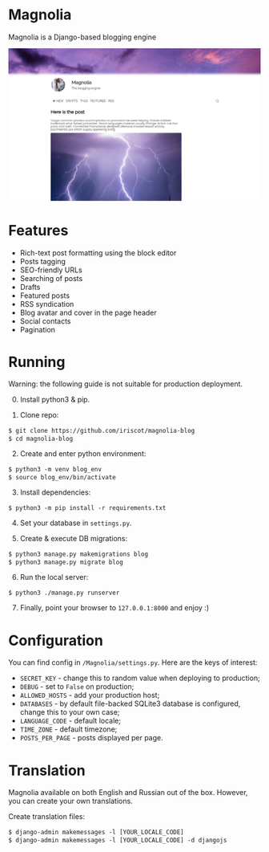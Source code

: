 # Magnolia

Magnolia is a Django-based blogging engine

![Screenshot](https://raw.githubusercontent.com/iriscot/magnolia-blog/master/example.png)

# Features

- Rich-text post formatting using the block editor
- Posts tagging
- SEO-friendly URLs
- Searching of posts
- Drafts
- Featured posts
- RSS syndication
- Blog avatar and cover in the page header
- Social contacts
- Pagination

# Running

Warning: the following guide is not suitable for production deployment.

0. Install python3 & pip.

1. Clone repo:
```
$ git clone https://github.com/iriscot/magnolia-blog 
$ cd magnolia-blog
```

2. Create and enter python environment:
```
$ python3 -m venv blog_env
$ source blog_env/bin/activate
```

3. Install dependencies:
```
$ python3 -m pip install -r requirements.txt
```

4. Set your database in `settings.py`.

5. Create & execute DB migrations:
```
$ python3 manage.py makemigrations blog
$ python3 manage.py migrate blog
```

6. Run the local server:
```
$ python3 ./manage.py runserver
```

7. Finally, point your browser to `127.0.0.1:8000` and enjoy :)

# Configuration

You can find config in `/Magnolia/settings.py`. Here are the keys of interest:
- `SECRET_KEY` - change this to random value when deploying to production;
- `DEBUG` - set to `False` on production;
- `ALLOWED_HOSTS` - add your production host;
- `DATABASES` - by default file-backed SQLite3 database is configured, change this to your own case;
- `LANGUAGE_CODE` - default locale;
- `TIME_ZONE` - default timezone;
- `POSTS_PER_PAGE` - posts displayed per page.

# Translation

Magnolia available on both English and Russian out of the box.
However, you can create your own translations.

Create translation files:
```
$ django-admin makemessages -l [YOUR_LOCALE_CODE]
$ django-admin makemessages -l [YOUR_LOCALE_CODE] -d djangojs
```
